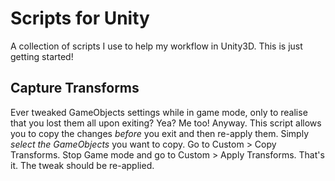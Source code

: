 Scripts for Unity
=======

A collection of scripts I use to help my workflow in Unity3D. This is just getting started!


Capture Transforms
-----

Ever tweaked GameObjects settings while in game mode, only to realise that you lost them all upon exiting? Yea? Me too!
Anyway. This script allows you to copy the changes *before* you exit and then re-apply them. Simply *select the GameObjects* you want to copy. Go to Custom > Copy Transforms. Stop Game mode and go to Custom > Apply Transforms. That's it. The tweak should be re-applied.
